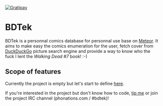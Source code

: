 [![Gratipay](https://img.shields.io/gratipay/MartinDelille.svg)](https://gratipay.com/MartinDelille)

# BDTek

BDTek is a personnal comics database for personnal use base on [Meteor](http://www.meteor.com). It aims to make easy the comics enumeration for the user, fetch cover from [DuckDuckGo](https://duckduckgo.com/) picture search engine and provide a way to know who the fuck I lent the *Walking Dead #7* book! :-)

## Scope of features

Currently the project is empty but let's start to define [here](https://github.com/MartinDelille/BDTek/issues).

If you're interested in the project but don't know how to code, [tip me](https://gratipay.com/MartinDelille) or join the project IRC channel (phonations.com / #bdtek)!

